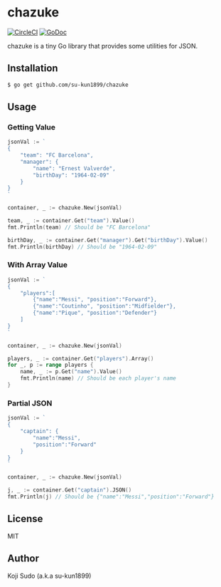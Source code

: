 # chazuke

[![CircleCI](https://circleci.com/gh/su-kun1899/chazuke.svg?style=svg)](https://circleci.com/gh/su-kun1899/chazuke)
[![GoDoc](https://godoc.org/github.com/su-kun1899/chazuke?status.svg)](http://godoc.org/github.com/su-kun1899/chazuke)

chazuke is a tiny Go library that provides some utilities for JSON.

## Installation

```sh
$ go get github.com/su-kun1899/chazuke
```

## Usage

### Getting Value

```go
jsonVal := `
{
    "team": "FC Barcelona",
    "manager": {
        "name": "Ernest Valverde",
        "birthDay": "1964-02-09"
    }
}
`

container, _ := chazuke.New(jsonVal)

team, _ := container.Get("team").Value()
fmt.Println(team) // Should be "FC Barcelona"

birthDay, _ := container.Get("manager").Get("birthDay").Value()
fmt.Println(birthDay) // Should be "1964-02-09"
```

### With Array Value

```go
jsonVal := `
{
    "players":[
        {"name":"Messi", "position":"Forward"},
        {"name":"Coutinho", "position":"Midfielder"},
        {"name":"Pique", "position":"Defender"}
    ]
}
`

container, _ := chazuke.New(jsonVal)

players, _ := container.Get("players").Array()
for _, p := range players {
	name, _ := p.Get("name").Value()
	fmt.Println(name) // Should be each player's name
}
```

### Partial JSON

```go
jsonVal := `
{
    "captain": {
        "name":"Messi", 
        "position":"Forward"
    }
}
`

container, _ := chazuke.New(jsonVal)

j, _ := container.Get("captain").JSON()
fmt.Println(j) // Should be {"name":"Messi","position":"Forward"}
```

## License

MIT

## Author

Koji Sudo (a.k.a su-kun1899)
